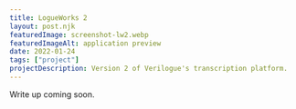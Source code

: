 ```yaml
---
title: LogueWorks 2
layout: post.njk 
featuredImage: screenshot-lw2.webp 
featuredImageAlt: application preview
date: 2022-01-24 
tags: ["project"]
projectDescription: Version 2 of Verilogue's transcription platform.
---
```


Write up coming soon.